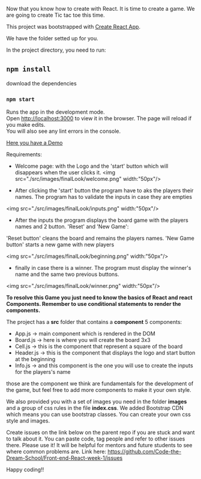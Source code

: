 Now that you know how to create with React. It is time to create a game. We are going to create Tic tac toe this time.

This project was bootstrapped with [Create React App](https://github.com/facebook/create-react-app).

We have the folder setted up for you.

In the project directory, you need to run:

## `npm install`

download the dependencies

### `npm start`

Runs the app in the development mode.<br />
Open [http://localhost:3000](http://localhost:3000) to view it in the browser.
The page will reload if you make edits.<br />
You will also see any lint errors in the console.

[Here you have a Demo](https://xenodochial-mcnulty-3024f6.netlify.app/)

Requirements:

* Welcome page: with the Logo and the 'start' button which will disappears when the user clicks it.
<img src="./src/images/finalLook/welcome.png" width:"50px"/>

* After clicking the 'start' button the program have to aks the players their names. The program has to validate the inputs in case they are empties

<img src="./src/images/finalLook/inputs.png" width:"50px"/>

* After the inputs the program displays the board game with the players names and 2 button. 'Reset' and 'New Game':

'Reset button' cleans the board and remains the players names. 
'New Game button' starts a new game with new players

<img src="./src/images/finalLook/beginning.png" width:"50px"/>

* finally in case there is a winner. The program must display the winner's name and the same two previous buttons.

<img src="./src/images/finalLook/winner.png" width:"50px"/>

**To resolve this Game you just need to know the basics of React and react Components. Remember to use conditional statements to render the components.**


The project has a **src** folder that contains a **component** 5 components:

* App.js -> main component which is rendered in the DOM
* Board.js -> here is where you will create the board 3x3
* Cell.js -> this is the component that represent a square of the board
* Header.js -> this is the component that displays the logo and start button at the beginning
* Info.js -> and this component is the one you will use to create the inputs for the players's name

those are the component we think are fundamentals for the development of the game, but feel free to add more components to make it your own style.

We also provided you with a set of images you need in the folder **images** and a group of css rules in the file **index.css**. We added Bootstrap CDN which means you can use bootstrap classes. You can create your own css style and images.


Create issues on the link below on the parent repo if you are stuck and want to talk about it. You can paste code, tag people and refer to other issues there. Please use it! It will be helpful for mentors and future students to see where common problems are. Link here: https://github.com/Code-the-Dream-School/Front-end-React-week-1/issues


Happy coding!!
